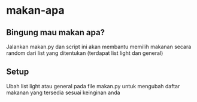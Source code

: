 # makan-apa

## Bingung mau makan apa?
Jalankan makan.py dan script ini akan membantu memilih makanan secara random dari list yang ditentukan (terdapat list light dan general)

## Setup
Ubah list light atau general pada file makan.py untuk mengubah daftar makanan yang tersedia sesuai keinginan anda
